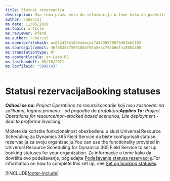 ```yaml
---
title: Statusi rezervacija
description: Ova tema pruža vezu do informacija o tome kako da podesite statuse rezervacija za uslugu Project Operations.
author: ruhercul
ms.date: 11/05/2020
ms.topic: article
ms.reviewer: kfend
ms.author: ruhercul
ms.openlocfilehash: ac812428e107eabece4744739579070d61bb5183
ms.sourcegitcommit: 40f68387f594180af64a5e5c748b6efa188bd300
ms.translationtype: HT
ms.contentlocale: sr-Latn-RS
ms.lasthandoff: 05/10/2021
ms.locfileid: "5998743"
---
```

# <a name="booking-statuses"></a><span data-ttu-id="9da1f-103">Statusi rezervacija</span><span class="sxs-lookup"><span data-stu-id="9da1f-103">Booking statuses</span></span>

<span data-ttu-id="9da1f-104">_**Odnosi se na:** Project Operations za resurs/scenarije koji nisu zasnovani na zalihama, laganu primenu – od pogodbe do profakture_</span><span class="sxs-lookup"><span data-stu-id="9da1f-104">_**Applies To:** Project Operations for resource/non-stocked based scenarios, Lite deployment - deal to proforma invoicing_</span></span>

<span data-ttu-id="9da1f-105">Možete da koristite funkcionalnost obezbeđenu u sluzi Universal Resource Scheduling za Dynamics 365 Field Service da biste konfigurisali statuse rezervacija za svoju organizaciju.</span><span class="sxs-lookup"><span data-stu-id="9da1f-105">You can use the functionality provided in Universal Resource Scheduling for Dynamics 365 Field Service to set up booking statuses for your organization.</span></span> <span data-ttu-id="9da1f-106">Za informacije o tome kako da dovršite ovo podešavanje, pogledajte [Podešavanje statusa rezervacije](/dynamics365/field-service/set-up-booking-statuses).</span><span class="sxs-lookup"><span data-stu-id="9da1f-106">For information on how to complete this set up, see [Set up booking statuses](/dynamics365/field-service/set-up-booking-statuses).</span></span>


[!INCLUDE[footer-include](../includes/footer-banner.md)]